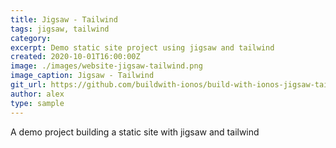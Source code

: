 ```yaml
---
title: Jigsaw - Tailwind
tags: jigsaw, tailwind
category: 
excerpt: Demo static site project using jigsaw and tailwind
created: 2020-10-01T16:00:00Z
image: ./images/website-jigsaw-tailwind.png
image_caption: Jigsaw - Tailwind
git_url: https://github.com/buildwith-ionos/build-with-ionos-jigsaw-tailwindcss
author: alex
type: sample
---
```

A demo project building a static site with jigsaw and tailwind

